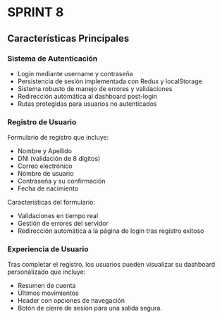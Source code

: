 # SPRINT 8

## Características Principales

### Sistema de Autenticación
- Login mediante username y contraseña
- Persistencia de sesión implementada con Redux y localStorage
- Sistema robusto de manejo de errores y validaciones
- Redirección automática al dashboard post-login
- Rutas protegidas para usuarios no autenticados

### Registro de Usuario
Formulario de registro que incluye:
- Nombre y Apellido
- DNI (validación de 8 dígitos)
- Correo electrónico
- Nombre de usuario
- Contraseña y su confirmación
- Fecha de nacimiento

Características del formulario:
- Validaciones en tiempo real
- Gestión de errores del servidor
- Redirección automática a la página de login tras registro exitoso

### Experiencia de Usuario
Tras completar el registro, los usuarios pueden visualizar su dashboard personalizado que incluye:
   - Resumen de cuenta
   - Últimos movimientos
   - Header con opciones de navegación
   - Botón de cierre de sesión para una salida segura.

